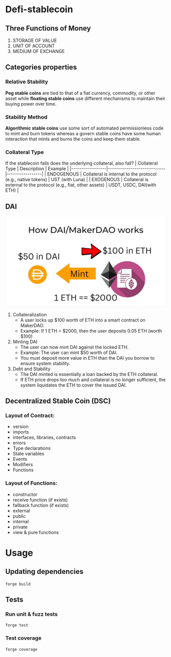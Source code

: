 # Defi-stablecoin

## Three Functions of Money
1. STORAGE OF VALUE
2. UNIT OF ACCOUNT
3. MEDIUM OF EXCHANGE

## Categories properties

### Relative Stability
**Peg stable coins** are tied to that of a fiat currency, commodity, or other asset while **floating stable coins** use different mechanisms to maintain their buying power over time.

### Stability Method
**Algorithmic stable coins** use some sort of automated permissionless code to mint and burn tokens whereas a govern stable coins have some human interaction that mints and burns the coins and keep them stable.

### Collateral Type
If the stablecoin falls does the underlying collateral, also fall?
| Collateral Type | Description                | Example        |
|-----------------|----------------------------|-----------------|
| ENDOGENOUS      | Collateral is internal to the protocol (e.g., native tokens) | UST (with Luna)     |
| EXOGENOUS       | Collateral is external to the protocol (e.g., fiat, other assets) | USDT, USDC, DAI(with ETH)     |

## DAI
![alt text](img/dai.png "DAI")
1. Collateralization
    - A user locks up $100 worth of ETH into a smart contract on MakerDAO.
    - Example: If 1 ETH = $2000, then the user deposits 0.05 ETH (worth $100)
2. Minting DAI
    - The user can now mint DAI against the locked ETH.
    - Example: The user can mint $50 worth of DAI.
    - You must deposit more value in ETH than the DAI you borrow to ensure system stability.
3. Debt and Stability
    - The DAI minted is essentially a loan backed by the ETH collateral.
    - If ETH price drops too much and collateral is no longer sufficient, the system liquidates the ETH to cover the issued DAI.

## Decentralized Stable Coin (DSC)
### Layout of Contract:
- version
- imports
- interfaces, libraries, contracts
- errors
- Type declarations
- State variables
- Events
- Modifiers
- Functions

### Layout of Functions:
- constructor
- receive function (if exists)
- fallback function (if exists)
- external
- public
- internal
- private
- view & pure functions

# Usage
## Updating dependencies
```
forge build
```

## Tests

### Run unit & fuzz tests
```
forge test
```

### Test coverage
```
forge coverage
```


